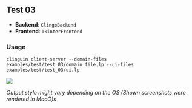 ## Test 03

- **Backend**:   `ClingoBackend`
- **Frontend**:   `TkinterFrontend`

### Usage

```
clinguin client-server --domain-files examples/test/test_03/domain_file.lp --ui-files examples/test/test_03/ui.lp
```

![](out.png)

*Output style might vary depending on the OS (Shown screenshots were rendered in MacO)s*
